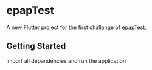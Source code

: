 # epapTest

A new Flutter project for the first challange of epapTest.

## Getting Started

import all depandencies and run the application
